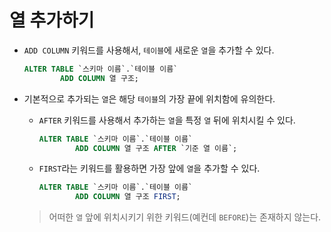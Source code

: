 # 열 추가하기

- `ADD COLUMN` 키워드를 사용해서, `테이블`에 새로운 `열`을 추가할 수 있다.

  ```sql
  ALTER TABLE `스키마 이름`.`테이블 이름`
          ADD COLUMN 열 구조;
  ```

- 기본적으로 추가되는 `열`은 해당 `테이블`의 가장 끝에 위치함에 유의한다.
  - `AFTER` 키워드를 사용해서 추가하는 `열`을 특정 `열` 뒤에 위치시킬 수 있다.

    ```sql
    ALTER TABLE `스키마 이름`.`테이블 이름`
            ADD COLUMN 열 구조 AFTER `기준 열 이름`;
    ```

  - `FIRST`라는 키워드를 활용하면 가장 앞에 `열`을 추가할 수 있다.

    ```sql
    ALTER TABLE `스키마 이름`.`테이블 이름`
            ADD COLUMN 열 구조 FIRST;
    ```

  > 어떠한 `열` 앞에 위치시키기 위한 키워드(예컨데 `BEFORE`)는 존재하지 않는다.
